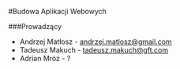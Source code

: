 #Budowa Aplikacji Webowych

###Prowadzący
* Andrzej Matłosz - andrzej.matlosz@gmail.com
* Tadeusz Makuch - tadeusz.makuch@gft.com
* Adrian Mróz - ?